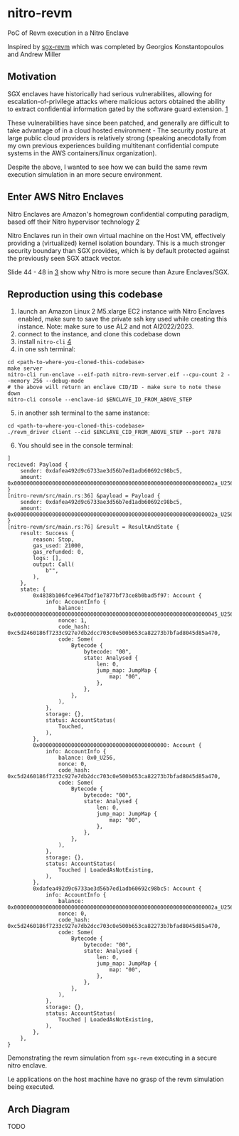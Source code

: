 # nitro-revm
PoC of Revm execution in a Nitro Enclave

Inspired by [sgx-revm](https://github.com/gakonst/sgx-revm/tree/master) which was completed by Georgios Konstantopoulos and Andrew Miller

## Motivation

SGX enclaves have historically had serious vulnerabilites, allowing for escalation-of-privilege attacks where malicious actors obtained the ability to extract confidential information gated by the software guard extension. [1](https://arstechnica.com/information-technology/2022/08/architectural-bug-in-some-intel-cpus-is-more-bad-news-for-sgx-users/) 

These vulnerabilities have since been patched, and generally are difficult to take advantage of in a cloud hosted environment - The security posture at large public cloud providers is relatively strong (speaking anecdotally from my own previous experiences building multitenant confidential compute systems in the AWS containers/linux organization).

Despite the above, I wanted to see how we can build the same revm execution simulation in an more secure environment.

## Enter AWS Nitro Enclaves

Nitro Enclaves are Amazon's homegrown confidential computing paradigm, based off their Nitro hypervisor technology [2](https://aws.amazon.com/ec2/nitro/nitro-enclaves/)

Nitro Enclaves run in their own virtual machine on the Host VM, effectively providing a (virtualized) kernel isolation boundary. This is a much stronger security boundary than SGX provides, which is by default protected against the previously seen SGX attack vector.  

Slide 44 - 48 in [3](https://cseweb.ucsd.edu/~yiying/cse291-fall22/reading/Nitro.pdf) show why Nitro is more secure than Azure Enclaves/SGX.

## Reproduction using this codebase

1) launch an Amazon Linux 2 M5.xlarge EC2 instance with Nitro Enclaves enabled, make sure to save the private ssh key used while creating this instance. Note: make sure to use AL2 and not Al2022/2023.
2) connect to the instance, and clone this codebase down
3) install `nitro-cli` [4](https://docs.aws.amazon.com/enclaves/latest/user/nitro-enclave-cli-install.html)
4) in one ssh terminal:
```
cd <path-to-where-you-cloned-this-codebase>
make server
nitro-cli run-enclave --eif-path nitro-revm-server.eif --cpu-count 2 --memory 256 --debug-mode
# the above will return an enclave CID/ID - make sure to note these down
nitro-cli console --enclave-id $ENCLAVE_ID_FROM_ABOVE_STEP 
```
5) in another ssh terminal to the same instance:
```
cd <path-to-where-you-cloned-this-codebase>
./revm_driver client --cid $ENCLAVE_CID_FROM_ABOVE_STEP --port 7878
```

6) You should see in the console terminal:
```
]
recieved: Payload {
    sender: 0xdafea492d9c6733ae3d56b7ed1adb60692c98bc5,
    amount: 0x000000000000000000000000000000000000000000000000000000000000002a_U256,
}
[nitro-revm/src/main.rs:36] &payload = Payload {
    sender: 0xdafea492d9c6733ae3d56b7ed1adb60692c98bc5,
    amount: 0x000000000000000000000000000000000000000000000000000000000000002a_U256,
}
[nitro-revm/src/main.rs:76] &result = ResultAndState {
    result: Success {
        reason: Stop,
        gas_used: 21000,
        gas_refunded: 0,
        logs: [],
        output: Call(
            b"",
        ),
    },
    state: {
        0x4838b106fce9647bdf1e7877bf73ce8b0bad5f97: Account {
            info: AccountInfo {
                balance: 0x0000000000000000000000000000000000000000000000000000000000000045_U256,
                nonce: 1,
                code_hash: 0xc5d2460186f7233c927e7db2dcc703c0e500b653ca82273b7bfad8045d85a470,
                code: Some(
                    Bytecode {
                        bytecode: "00",
                        state: Analysed {
                            len: 0,
                            jump_map: JumpMap {
                                map: "00",
                            },
                        },
                    },
                ),
            },
            storage: {},
            status: AccountStatus(
                Touched,
            ),
        },
        0x0000000000000000000000000000000000000000: Account {
            info: AccountInfo {
                balance: 0x0_U256,
                nonce: 0,
                code_hash: 0xc5d2460186f7233c927e7db2dcc703c0e500b653ca82273b7bfad8045d85a470,
                code: Some(
                    Bytecode {
                        bytecode: "00",
                        state: Analysed {
                            len: 0,
                            jump_map: JumpMap {
                                map: "00",
                            },
                        },
                    },
                ),
            },
            storage: {},
            status: AccountStatus(
                Touched | LoadedAsNotExisting,
            ),
        },
        0xdafea492d9c6733ae3d56b7ed1adb60692c98bc5: Account {
            info: AccountInfo {
                balance: 0x000000000000000000000000000000000000000000000000000000000000002a_U256,
                nonce: 0,
                code_hash: 0xc5d2460186f7233c927e7db2dcc703c0e500b653ca82273b7bfad8045d85a470,
                code: Some(
                    Bytecode {
                        bytecode: "00",
                        state: Analysed {
                            len: 0,
                            jump_map: JumpMap {
                                map: "00",
                            },
                        },
                    },
                ),
            },
            storage: {},
            status: AccountStatus(
                Touched | LoadedAsNotExisting,
            ),
        },
    },
}
```
Demonstrating the revm simulation from `sgx-revm` executing in a secure nitro enclave. 

I.e applications on the host machine have no grasp of the revm simulation being executed.

## Arch Diagram
TODO



